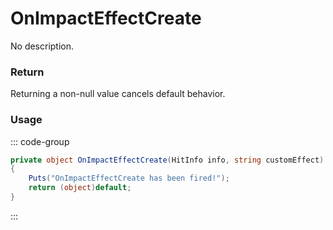 # OnImpactEffectCreate
<Badge type="info" text="Weapon"/>[<Badge type="danger" text="Carbon Compatible"/>](https://github.com/CarbonCommunity/Carbon)[<Badge type="warning" text="Oxide Compatible"/>](https://github.com/OxideMod/Oxide.Rust)
No description.
### Return
Returning a non-null value cancels default behavior.

### Usage
::: code-group
```csharp [Example]
private object OnImpactEffectCreate(HitInfo info, string customEffect)
{
	Puts("OnImpactEffectCreate has been fired!");
	return (object)default;
}
```
:::
